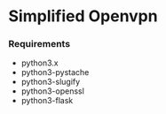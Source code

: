 # Simplified Openvpn

### Requirements
* python3.x
* python3-pystache
* python3-slugify
* python3-openssl
* python3-flask
